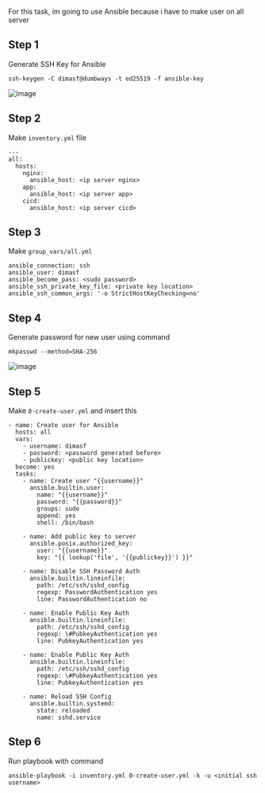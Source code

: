 For this task, im going to use Ansible because i have to make user on all server

## Step 1

Generate SSH Key for Ansible

```
ssh-keygen -C dimasf@dumbways -t ed25519 -f ansible-key 
```

![image](https://user-images.githubusercontent.com/67664879/192203742-b68a2727-b9f1-45d2-aeae-c6a5cae2eab6.png)

## Step 2

Make `inventory.yml` file

```
---
all:
  hosts:
    nginx:
      ansible_host: <ip server nginx>
    app:
      ansible_host: <ip server app>
    cicd:
      ansible_host: <ip server cicd>

```

## Step 3

Make `group_vars/all.yml`

```
ansible_connection: ssh
ansible_user: dimasf
ansible_become_pass: <sudo password>
ansible_ssh_private_key_file: <private key location>
ansible_ssh_common_args: '-o StrictHostKeyChecking=no'
```

## Step 4

Generate password for new user using command
```
mkpasswd --method=SHA-256
```
![image](https://user-images.githubusercontent.com/67664879/192205311-c8a561e7-1479-4a22-8267-e5ad39abe826.png)

## Step 5

Make `0-create-user.yml` and insert this
```
- name: Create user for Ansible
  hosts: all
  vars:
    - username: dimasf
    - password: <password generated before>
    - publickey: <public key location>
  become: yes
  tasks:
    - name: Create user "{{username}}"
      ansible.builtin.user:
        name: "{{username}}"
        password: "{{password}}"
        groups: sudo
        append: yes
        shell: /bin/bash
    
    - name: Add public key to server
      ansible.posix.authorized_key:
        user: "{{username}}"
        key: "{{ lookup('file', '{{publickey}}') }}"

    - name: Disable SSH Password Auth
      ansible.builtin.lineinfile:
        path: /etc/ssh/sshd_config
        regexp: PasswordAuthentication yes
        line: PasswordAuthentication no

    - name: Enable Public Key Auth
      ansible.builtin.lineinfile:
        path: /etc/ssh/sshd_config
        regexp: \#PubkeyAuthentication yes
        line: PubkeyAuthentication yes
        
    - name: Enable Public Key Auth
      ansible.builtin.lineinfile:
        path: /etc/ssh/sshd_config
        regexp: \#PubkeyAuthentication yes
        line: PubkeyAuthentication yes

    - name: Reload SSH Config
      ansible.builtin.systemd:
        state: reloaded
        name: sshd.service
```

## Step 6

Run playbook with command
```
ansible-playbook -i inventory.yml 0-create-user.yml -k -u <initial ssh username>
```
